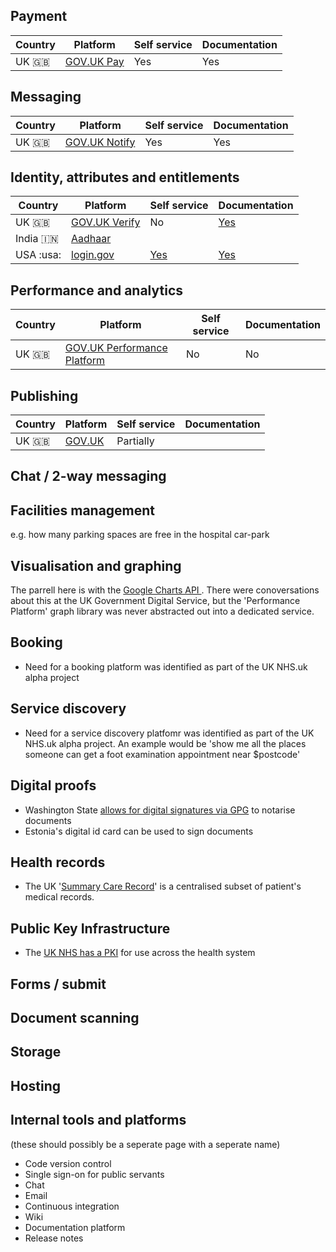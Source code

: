 <!-- TITLE: Government platforms -->
<!-- SUBTITLE: A list of Government Platforms -->


## Payment

| Country  | Platform | Self service | Documentation |
| ------------- | ------------- | ------------- | ------------- |
| UK :gb:  | [GOV.UK Pay](https://www.payments.service.gov.uk) | Yes | Yes |


## Messaging
| Country  | Platform | Self service | Documentation |
| ------------- | ------------- | ------------- | ------------- |
| UK :gb:  | [GOV.UK Notify](https://www.notifications.service.gov.uk) | Yes | Yes |

## Identity, attributes and entitlements
| Country  | Platform | Self service | Documentation |
| ------------- | ------------- | ------------- | ------------- |
| UK :gb:  | [GOV.UK Verify](https://govuk-verify.cloudapps.digital)| No | [Yes](https://alphagov.github.io/identity-assurance-documentation/) |
| India 🇮🇳  | [Aadhaar](https://www.uidai.gov.in) |  | |
| USA :usa: | [login.gov](https://www.login.gov) | [Yes](https://developers.login.gov/testing/) | [Yes](https://developers.login.gov) |

## Performance and analytics
| Country  | Platform | Self service | Documentation |
| ------------- | ------------- | ------------- | ------------- |
| UK :gb:  | [GOV.UK Performance Platform](https://www.gov.uk/performance) | No | No |


## Publishing

| Country  | Platform | Self service | Documentation |
| ------------- | ------------- | ------------- | ------------- |
| UK :gb:  | [GOV.UK](https://www.gov.uk) | Partially | |

## Chat / 2-way messaging

## Facilities management 

e.g. how many parking spaces are free in the hospital car-park

## Visualisation and graphing
The parrell here is with the [Google Charts API ](https://developers.google.com/chart/). There were conoversations about this at the UK Government Digital Service, but the 'Performance Platform' graph library was never abstracted out into a dedicated service.

## Booking

* Need for a booking platform was identified as part of the UK NHS.uk alpha project

## Service discovery
* Need for a service discovery platfomr was identified as part of the UK NHS.uk alpha project. An example would be 'show me all the places someone can get a foot examination appointment near $postcode'


## Digital proofs

* Washington State [allows for digital signatures via GPG](https://lists.gnupg.org/pipermail/gnupg-users/2018-September/060987.html) to notarise documents
* Estonia's digital id card can be used to sign documents

## Health records

* The UK '[Summary Care Record](https://en.wikipedia.org/wiki/Summary_Care_Record?wprov=sfti1)' is a centralised subset of patient's medical records.

## Public Key Infrastructure

* The [UK NHS has a PKI](https://digital.nhs.uk/services/data-and-cyber-security-protecting-information-and-data-in-health-and-care/cyber-and-data-security-policy-and-good-practice-in-health-and-care/nhs-pki-certificate-information/nhs-pki-certificate-information) for use across the health system

## Forms / submit

## Document scanning

## Storage

## Hosting

## Internal tools and platforms
(these should possibly be a seperate page with a seperate name)

* Code version control
* Single sign-on for public servants
* Chat 
* Email
* Continuous integration
* Wiki
* Documentation platform
* Release notes

